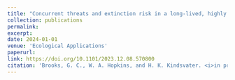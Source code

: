 ```yaml
---
title: "Concurrent threats and extinction risk in a long-lived, highly fecund vertebrate with parental care"
collection: publications
permalink: 
excerpt:
date: 2024-01-01
venue: 'Ecological Applications'
paperurl:
link: https://doi.org/10.1101/2023.12.08.570800
citation: 'Brooks, G. C., W. A. Hopkins, and H. K. Kindsvater. <i>in press</i>. Concurrent threats and extinction risk in a long-lived, highly fecund vertebrate with parental care. <i>Ecological Applications</i>'
---
```

